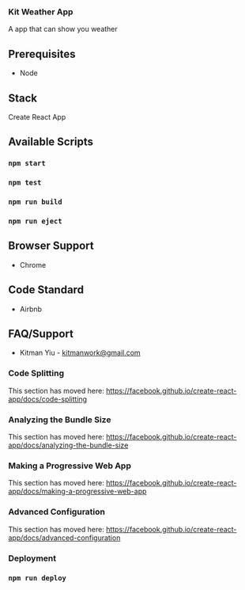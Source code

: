 ### Kit Weather App
A app that can show you weather

## Prerequisites
- Node

## Stack
Create React App

## Available Scripts

### `npm start`
### `npm test`
### `npm run build`
### `npm run eject`

## Browser Support
-  Chrome

## Code Standard
- Airbnb

## FAQ/Support
- Kitman Yiu - kitmanwork@gmail.com

### Code Splitting

This section has moved here: https://facebook.github.io/create-react-app/docs/code-splitting

### Analyzing the Bundle Size

This section has moved here: https://facebook.github.io/create-react-app/docs/analyzing-the-bundle-size

### Making a Progressive Web App

This section has moved here: https://facebook.github.io/create-react-app/docs/making-a-progressive-web-app

### Advanced Configuration

This section has moved here: https://facebook.github.io/create-react-app/docs/advanced-configuration

### Deployment

### `npm run deploy`
